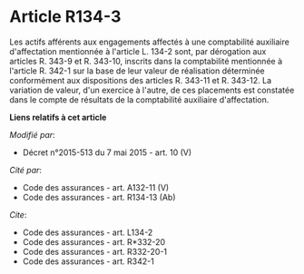 # Article R134-3

Les actifs afférents aux engagements affectés à une comptabilité auxiliaire d'affectation mentionnée à l'article L. 134-2
sont, par dérogation aux articles R. 343-9 et R. 343-10, inscrits dans la comptabilité mentionnée à l'article R. 342-1 sur la
base de leur valeur de réalisation déterminée conformément aux dispositions des articles R. 343-11 et R. 343-12. La variation
de valeur, d'un exercice à l'autre, de ces placements est constatée dans le compte de résultats de la comptabilité auxiliaire
d'affectation.

**Liens relatifs à cet article**

_Modifié par_:

  - Décret n°2015-513 du 7 mai 2015 - art. 10 (V)

_Cité par_:

  - Code des assurances - art. A132-11 (V)
  - Code des assurances - art. R134-13 (Ab)

_Cite_:

  - Code des assurances - art. L134-2
  - Code des assurances - art. R*332-20
  - Code des assurances - art. R332-20-1
  - Code des assurances - art. R342-1
